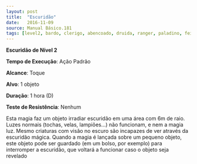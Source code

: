```yaml
---
layout: post
title:  "Escuridão"
date:   2016-11-09
source: Manual Básico.181
tags: [level2, bardo, clerigo, abencoado, druida, ranger, paladino, feiticeiro, mago, escuridao, padrao, toque, objeto, hora, nenhum]
---
```


**Escuridão de Nível 2**

**Tempo de Execução**: Ação Padrão

**Alcance**: Toque

**Alvo**: 1 objeto

**Duração**: 1 hora (D)

**Teste de Resistência**: Nenhum

Esta magia faz um objeto irradiar escuridão em uma área com 6m de raio.
Luzes normais (tochas, velas, lampiões...) não funcionam, e nem a magia luz. Mesmo criaturas com visão no escuro são incapazes de ver através da escuridão mágica.
Quando a magia é lançada sobre um pequeno objeto, este objeto pode ser guardado (em um bolso, por exemplo) para interromper a escuridão, que voltará a funcionar caso o objeto seja revelado

